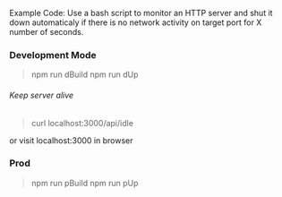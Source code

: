 Example Code: Use a bash script to monitor an HTTP server and shut it down automaticaly if there is no network activity on target port for X number of seconds.


### Development Mode

> npm run dBuild
> npm run dUp

###### Keep server alive

> curl localhost:3000/api/idle

or visit localhost:3000 in browser

### Prod

> npm run pBuild
> npm run pUp